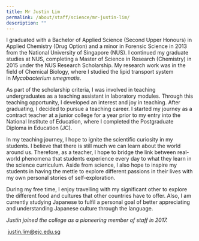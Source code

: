 ```yaml
---
title: Mr Justin Lim
permalink: /about/staff/science/mr-justin-lim/
description: ""
---
```


I graduated with a Bachelor of Applied Science (Second Upper Honours) in Applied Chemistry (Drug Option) and a minor in Forensic Science in 2013 from the National University of Singapore (NUS). I continued my graduate studies at NUS, completing a Master of Science in Research (Chemistry) in 2015 under the NUS Research Scholarship. My research work was in the field of Chemical Biology, where I studied the lipid transport system in _Mycobacterium smegmatis_.

As part of the scholarship criteria, I was involved in teaching undergraduates as a teaching assistant in laboratory modules. Through this teaching opportunity, I developed an interest and joy in teaching. After graduating, I decided to pursue a teaching career. I started my journey as a contract teacher at a junior college for a year prior to my entry into the National Institute of Education, where I completed the Postgraduate Diploma in Education (JC).

In my teaching journey, I hope to ignite the scientific curiosity in my students. I believe that there is still much we can learn about the world around us. Therefore, as a teacher, I hope to bridge the link between real-world phenomena that students experience every day to what they learn in the science curriculum. Aside from science, I also hope to inspire my students in having the mettle to explore different passions in their lives with my own personal stories of self-exploration.

During my free time, I enjoy travelling with my significant other to explore the different food and cultures that other countries have to offer. Also, I am currently studying Japanese to fulfil a personal goal of better appreciating and understanding Japanese culture through the language.

_Justin joined the college as a pioneering member of staff in 2017._

 [justin.lim@ejc.edu.sg](mailto:justin.lim@ejc.edu.sg)